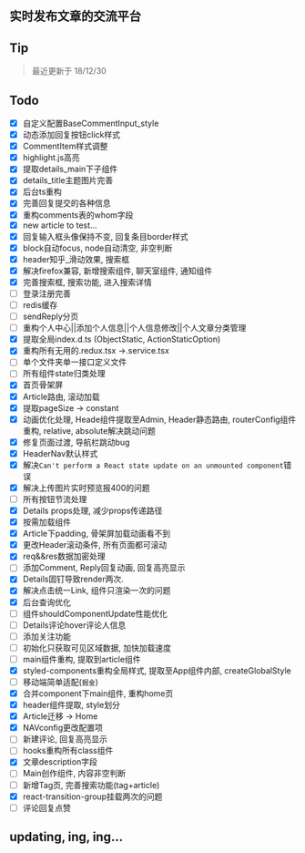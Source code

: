 ## 实时发布文章的交流平台
## Tip
> 最近更新于 18/12/30
## Todo
- [x] 自定义配置BaseCommentInput_style
- [x] 动态添加回复按钮click样式
- [x] CommentItem样式调整
- [x] highlight.js高亮
- [x] 提取details_main下子组件
- [x] details_title主题图片完善
- [x] 后台ts重构
- [x] 完善回复提交的各种信息
- [x] 重构comments表的whom字段
- [x] new article to test...
- [x] 回复输入框头像保持不变, 回复条目border样式
- [x] block自动focus, node自动清空, 非空判断
- [x] header知乎_滑动效果, 搜索框
- [x] 解决firefox兼容, 新增搜索组件, 聊天室组件, 通知组件
- [x] 完善搜索框, 搜索功能, 进入搜索详情
- [ ] 登录注册完善
- [ ] redis缓存
- [ ] sendReply分页
- [ ] 重构个人中心||添加个人信息||个人信息修改||个人文章分类管理
- [x] 提取全局index.d.ts (ObjectStatic, ActionStaticOption)
- [x] 重构所有无用的.redux.tsx ->.service.tsx
- [ ] 单个文件夹单一接口定义文件
- [ ] 所有组件state归类处理
- [x] 首页骨架屏
- [x] Article路由, 滚动加载
- [x] 提取pageSize -> constant
- [x] 动画优化处理, Heade组件提取至Admin, Header静态路由, routerConfig组件重构, relative, absolute解决跳动问题
- [x] 修复页面过渡, 导航栏跳动bug
- [x] HeaderNav默认样式
- [x] 解决```Can't perform a React state update on an unmounted component```错误
- [x] 解决上传图片实时预览报400的问题
- [ ] 所有按钮节流处理
- [x] Details props处理, 减少props传递路径
- [x] 按需加载组件
- [x] Article下padding, 骨架屏加载动画看不到
- [x] 更改Header滚动条件, 所有页面都可滚动
- [x] req&&res数据加密处理
- [ ] 添加Comment, Reply回复动画, 回复高亮显示
- [x] Details固钉导致render两次.
- [x] 解决点击统一Link, 组件只渲染一次的问题
- [x] 后台查询优化
- [ ] 组件shouldComponentUpdate性能优化
- [ ] Details评论hover评论人信息
- [ ] 添加关注功能
- [ ] 初始化只获取可见区域数据, 加快加载速度
- [ ] main组件重构, 提取到article组件
- [x] styled-components重构全局样式, 提取至App组件内部, createGlobalStyle
- [ ] 移动端简单适配(```掘金```)
- [x] 合并component下main组件, 重构home页
- [x] header组件提取, style划分
- [x] Article迁移 -> Home
- [x] NAVconfig更改配置项
- [ ] 新建评论, 回复高亮显示
- [ ] hooks重构所有class组件
- [x] 文章description字段
- [ ] Main创作组件, 内容非空判断
- [ ] 新增Tag页, 完善搜索功能(tag+article)
- [x] react-transition-group挂载两次的问题
- [ ] 评论回复点赞
## updating, ing, ing...